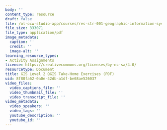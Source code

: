 ```yaml
---
body: ''
content_type: resource
draft: false
file: /ol-ocw-studio-app/courses/res-str-001-geographic-information-system-gis-tutorial-january-iap-2022/mitres_str001iap22_level2_qgis_takehome.pdf
file_size: 333071
file_type: application/pdf
image_metadata:
  caption: ''
  credit: ''
  image-alt: ''
learning_resource_types:
- Activity Assignments
license: https://creativecommons.org/licenses/by-nc-sa/4.0/
resourcetype: Document
title: GIS Level 2 QGIS Take-Home Exercises (PDF)
uid: 8f80fa62-0a0e-42db-a1df-be68ae526037
video_files:
  video_captions_file: ''
  video_thumbnail_file: ''
  video_transcript_file: ''
video_metadata:
  video_speakers: ''
  video_tags: ''
  youtube_description: ''
  youtube_id: ''
---
```

